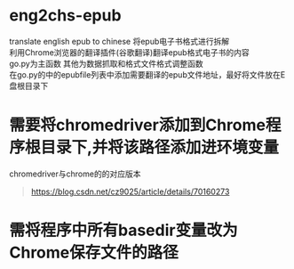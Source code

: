 # eng2chs-epub
translate english epub to chinese 
将epub电子书格式进行拆解<br>
利用Chrome浏览器的翻译插件(谷歌翻译)翻译epub格式电子书的内容<br>
go.py为主函数 其他为数据抓取和格式文件格式调整函数<br>
在go.py的中的epubfile列表中添加需要翻译的epub文件地址，最好将文件放在E盘根目录下<br>

# 需要将chromedriver添加到Chrome程序根目录下,并将该路径添加进环境变量
chromedriver与chrome的的对应版本<br>
>https://blog.csdn.net/cz9025/article/details/70160273

# 需将程序中所有basedir变量改为Chrome保存文件的路径
